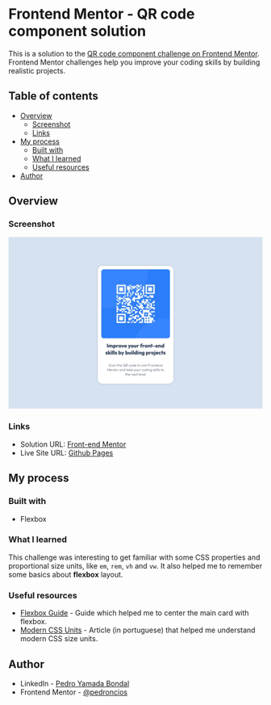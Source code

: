 # Frontend Mentor - QR code component solution

This is a solution to the [QR code component challenge on Frontend Mentor](https://www.frontendmentor.io/challenges/qr-code-component-iux_sIO_H). Frontend Mentor challenges help you improve your coding skills by building realistic projects. 

## Table of contents

- [Overview](#overview)
  - [Screenshot](#screenshot)
  - [Links](#links)
- [My process](#my-process)
  - [Built with](#built-with)
  - [What I learned](#what-i-learned)
  - [Useful resources](#useful-resources)
- [Author](#author)

## Overview

### Screenshot

![](screenshot/ss.jpg)

### Links

- Solution URL: [Front-end Mentor](https://www.frontendmentor.io/solutions/qr-code-component-using-flexbox-layout-IgCCI2AWBu)
- Live Site URL: [Github Pages](https://pedroncios.github.io/frontend-mentor-qr-code/)

## My process

### Built with

- Flexbox

### What I learned

This challenge was interesting to get familiar with some CSS properties and proportional size units, like ``em``, ``rem``, ``vh`` and ``vw``. It also helped me to remember some basics about **flexbox** layout.

### Useful resources

- [Flexbox Guide](https://css-tricks.com/snippets/css/a-guide-to-flexbox/) - Guide which helped me to center the main card with flexbox.
- [Modern CSS Units](https://desenvolvimentoparaweb.com/css/unidades-css-rem-vh-vw-vmin-vmax-ex-ch/) - Article (in portuguese) that helped me understand modern CSS size units.

## Author

- LinkedIn - [Pedro Yamada Bondal](https://www.linkedin.com/in/pedro-yamada-bondal-b0050122/)
- Frontend Mentor - [@pedroncios](https://www.frontendmentor.io/profile/pedroncios)
